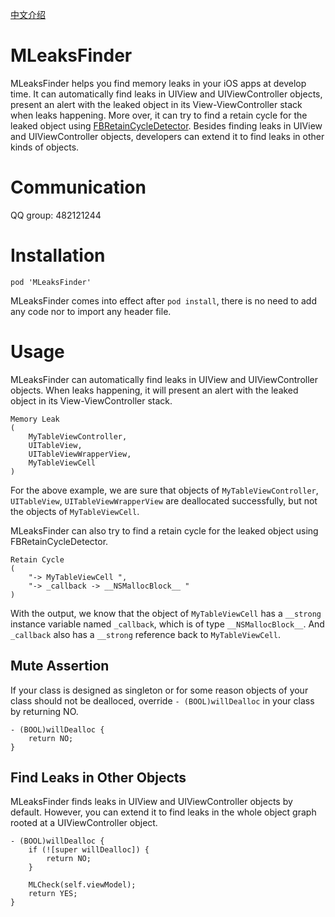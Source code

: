 [中文介绍](http://wereadteam.github.io/2016/07/20/MLeaksFinder2/)

# MLeaksFinder
MLeaksFinder helps you find memory leaks in your iOS apps at develop time. It can automatically find leaks in UIView and UIViewController objects, present an alert with the leaked object in its View-ViewController stack when leaks happening. More over, it can try to find a retain cycle for the leaked object using [FBRetainCycleDetector](https://github.com/facebook/FBRetainCycleDetector/tree/master/FBRetainCycleDetector). Besides finding leaks in UIView and UIViewController objects, developers can extend it to find leaks in other kinds of objects.

# Communication
QQ group: 482121244

# Installation
```
pod 'MLeaksFinder'
```
MLeaksFinder comes into effect after `pod install`, there is no need to add any code nor to import any header file.

# Usage
MLeaksFinder can automatically find leaks in UIView and UIViewController objects. When leaks happening, it will present an alert with the leaked object in its View-ViewController stack.
```
Memory Leak
(
    MyTableViewController,
    UITableView,
    UITableViewWrapperView,
    MyTableViewCell
)
```

For the above example, we are sure that objects of `MyTableViewController`, `UITableView`, `UITableViewWrapperView` are deallocated successfully, but not the objects of `MyTableViewCell`.

MLeaksFinder can also try to find a retain cycle for the leaked object using FBRetainCycleDetector.
```
Retain Cycle
(
    "-> MyTableViewCell ",
    "-> _callback -> __NSMallocBlock__ "
)
```
With the output, we know that the object of `MyTableViewCell` has a `__strong` instance variable named `_callback`, which is of type `__NSMallocBlock__`. And `_callback` also has a `__strong` reference back to `MyTableViewCell`.

## Mute Assertion
If your class is designed as singleton or for some reason objects of your class should not be dealloced, override `- (BOOL)willDealloc` in your class by returning NO.
```objc
- (BOOL)willDealloc {
    return NO;
}
```

## Find Leaks in Other Objects
MLeaksFinder finds leaks in UIView and UIViewController objects by default. However, you can extend it to find leaks in the whole object graph rooted at a UIViewController object.
```objc
- (BOOL)willDealloc {
    if (![super willDealloc]) {
        return NO;
    }
    
    MLCheck(self.viewModel);
    return YES;
}
```
